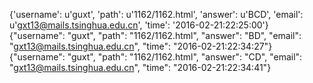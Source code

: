 {'username': u'guxt', 'path': u'1162/1162.html', 'answer': u'BCD', 'email': u'gxt13@mails.tsinghua.edu.cn', 'time': '2016-02-21:22:25:00'}
{"username": "guxt", "path": "1162/1162.html", "answer": "BD", "email": "gxt13@mails.tsinghua.edu.cn", "time": "2016-02-21:22:34:27"}
{"username": "guxt", "path": "1162/1162.html", "answer": "CD", "email": "gxt13@mails.tsinghua.edu.cn", "time": "2016-02-21:22:34:41"}